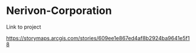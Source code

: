 # Nerivon-Corporation

Link to project 

https://storymaps.arcgis.com/stories/609ee1e867ed4af8b2924ba9641e5f18

